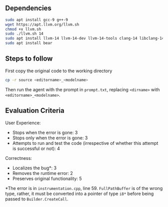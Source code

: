 ## Dependencies
```sh
sudo apt install gcc-9 g++-9
wget https://apt.llvm.org/llvm.sh
chmod +x llvm.sh
sudo ./llvm.sh 14
sudo apt install llvm-14 llvm-14-dev llvm-14-tools clang-14 libclang-14-dev
sudo apt install bear
```

## Steps to follow
First copy the original code to the working directory
```sh
cp -r source <editorname>_<modelname>
```
Then run the agent with the prompt in `prompt.txt`, replacing `<dirname>` with `<editorname>_<modelname>`.

## Evaluation Criteria

User Experience:
- Stops when the error is gone: 3
- Stops only when the error is gone: 3
- Attempts to run and test the code (irrespective of whether this attempt is successful or not): 4

Correctness:
- Localizes the bug*: 3
- Removes the runtime error: 2
- Preserves original functionality: 5

*The error is in `instrumentation.cpp`, line 59. `FullPathBuffer` is of the wrong type, rather, it must be converted into a pointer of type `i8*` before being passed to `Builder.CreateCall`.